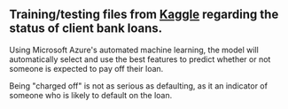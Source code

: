## Training/testing files from [Kaggle](https://www.kaggle.com/zaurbegiev/my-dataset) regarding the status of client bank loans.

Using Microsoft Azure's automated machine learning, the model will automatically select and use the best features to predict whether or not someone is expected to pay off their loan.

Being "charged off" is not as serious as defaulting, as it an indicator of someone who is likely to default on the loan.
